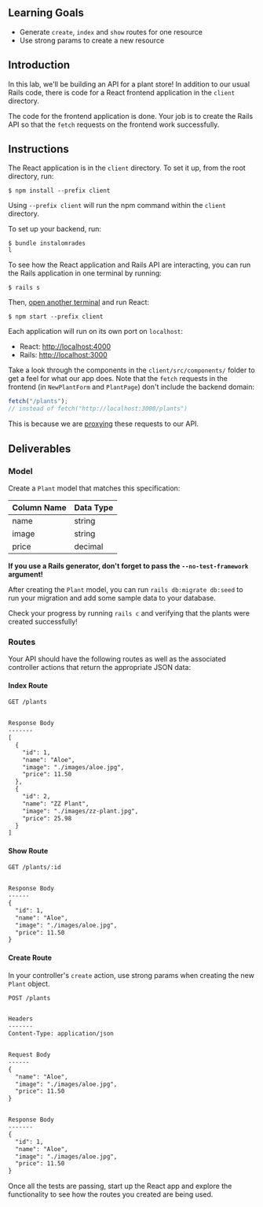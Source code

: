 

## Learning Goals

- Generate `create`, `index` and `show` routes for one resource
- Use strong params to create a new resource

## Introduction

In this lab, we'll be building an API for a plant store! In addition to our
usual Rails code, there is code for a React frontend application in the `client`
directory.

The code for the frontend application is done. Your job is to create the Rails
API so that the `fetch` requests on the frontend work successfully.

## Instructions

The React application is in the `client` directory. To set it up, from the root
directory, run:

```console
$ npm install --prefix client
```

Using `--prefix client` will run the npm command within the `client` directory.

To set up your backend, run:

```console
$ bundle instalomrades
l
```

To see how the React application and Rails API are interacting, you can run the
Rails application in one terminal by running:

```console
$ rails s
```

Then, [open another terminal][new terminal] and run React:

```console
$ npm start --prefix client
```

[new terminal]: https://code.visualstudio.com/docs/editor/integrated-terminal#_managing-terminals

Each application will run on its own port on `localhost`:

- React: [http://localhost:4000](http://localhost:4000)
- Rails: [http://localhost:3000](http://localhost:3000)

Take a look through the components in the `client/src/components/` folder to get
a feel for what our app does. Note that the `fetch` requests in the frontend (in
`NewPlantForm` and `PlantPage`) don't include the backend domain:

```js
fetch("/plants");
// instead of fetch("http://localhost:3000/plants")
```

This is because we are [proxying][create-react-app proxying] these requests to
our API.

## Deliverables

### Model

Create a `Plant` model that matches this specification:

| Column Name | Data Type |
| ----------- | --------- |
| name        | string    |
| image       | string    |
| price       | decimal   |

**If you use a Rails generator, don't forget to pass the `--no-test-framework`
argument!**

After creating the `Plant` model, you can run `rails db:migrate db:seed` to run
your migration and add some sample data to your database.

Check your progress by running `rails c` and verifying that the plants were
created successfully!

### Routes

Your API should have the following routes as well as the associated controller
actions that return the appropriate JSON data:

#### Index Route

```txt
GET /plants


Response Body
-------
[
  {
    "id": 1,
    "name": "Aloe",
    "image": "./images/aloe.jpg",
    "price": 11.50
  },
  {
    "id": 2,
    "name": "ZZ Plant",
    "image": "./images/zz-plant.jpg",
    "price": 25.98
  }
]
```

#### Show Route

```txt
GET /plants/:id


Response Body
------
{
  "id": 1,
  "name": "Aloe",
  "image": "./images/aloe.jpg",
  "price": 11.50
}
```

#### Create Route

In your controller's `create` action, use strong params when creating the new
`Plant` object.

```txt
POST /plants


Headers
-------
Content-Type: application/json


Request Body
------
{
  "name": "Aloe",
  "image": "./images/aloe.jpg",
  "price": 11.50
}


Response Body
-------
{
  "id": 1,
  "name": "Aloe",
  "image": "./images/aloe.jpg",
  "price": 11.50
}
```

Once all the tests are passing, start up the React app and explore the
functionality to see how the routes you created are being used.

[create-react-app proxying]: https://create-react-app.dev/docs/proxying-api-requests-in-development/
